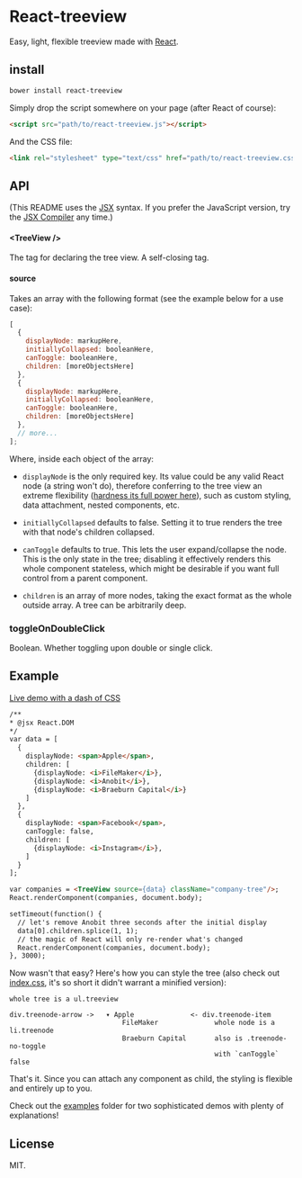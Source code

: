 # React-treeview

Easy, light, flexible treeview made with [React](http://facebook.github.io/react/).

## install

```sh
bower install react-treeview
```

Simply drop the script somewhere on your page (after React of course):

```html
<script src="path/to/react-treeview.js"></script>
```

And the CSS file:

```html
<link rel="stylesheet" type="text/css" href="path/to/react-treeview.css">
```

## API

(This README uses the [JSX](http://facebook.github.io/react/docs/jsx-in-depth.html) syntax. If you prefer the JavaScript version, try the [JSX Compiler](http://facebook.github.io/react/jsx-compiler.html) any time.)

#### &lt;TreeView />
The tag for declaring the tree view. A self-closing tag.

#### source
Takes an array with the following format (see the example below for a use case):

```js
[
  {
    displayNode: markupHere,
    initiallyCollapsed: booleanHere,
    canToggle: booleanHere,
    children: [moreObjectsHere]
  },
  {
    displayNode: markupHere,
    initiallyCollapsed: booleanHere,
    canToggle: booleanHere,
    children: [moreObjectsHere]
  },
  // more...
];
```

Where, inside each object of the array:
- `displayNode` is the only required key. Its value could be any valid React node (a string won't do), therefore conferring to the tree view an extreme flexibility ([hardness its full power here](https://github.com/chenglou/react-treeview/tree/master/examples/integration.js)), such as custom styling, data attachment, nested components, etc.

- `initiallyCollapsed` defaults to false. Setting it to true renders the tree with that node's children collapsed.

- `canToggle` defaults to true. This lets the user expand/collapse the node. This is the only state in the tree; disabling it effectively renders this whole component stateless, which might be desirable if you want full control from a parent component.

- `children` is an array of more nodes, taking the exact format as the whole outside array. A tree can be arbitrarily deep.

### toggleOnDoubleClick
Boolean. Whether toggling upon double or single click.

## Example
[Live demo with a dash of CSS](http://chenglou.github.io/react-treeview/)

```html
/**
* @jsx React.DOM
*/
var data = [
  {
    displayNode: <span>Apple</span>,
    children: [
      {displayNode: <i>FileMaker</i>},
      {displayNode: <i>Anobit</i>},
      {displayNode: <i>Braeburn Capital</i>}
    ]
  },
  {
    displayNode: <span>Facebook</span>,
    canToggle: false,
    children: [
      {displayNode: <i>Instagram</i>},
    ]
  }
];

var companies = <TreeView source={data} className="company-tree"/>;
React.renderComponent(companies, document.body);

setTimeout(function() {
  // let's remove Anobit three seconds after the initial display
  data[0].children.splice(1, 1);
  // the magic of React will only re-render what's changed
  React.renderComponent(companies, document.body);
}, 3000);
```

Now wasn't that easy? Here's how you can style the tree (also check out [index.css](https://github.com/chenglou/react-treeview/blob/master/index.css), it's so short it didn't warrant a minified version):

```
whole tree is a ul.treeview

div.treenode-arrow ->   ▾ Apple              <- div.treenode-item    
                            FileMaker              whole node is a li.treenode
                            Braeburn Capital       also is .treenode-no-toggle
                                                   with `canToggle` false
```

That's it. Since you can attach any component as child, the styling is flexible and entirely up to you.

Check out the [examples](https://github.com/chenglou/react-treeview/tree/master/examples) folder for two sophisticated demos with plenty of explanations!

## License

MIT.
